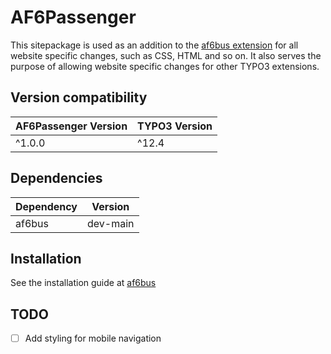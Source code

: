 AF6Passenger
==============================================================

This sitepackage is used as an addition to the [af6bus extension](https://github.com/alexanderfreundlieb/af6bus)
for all website specific changes, such as CSS, HTML and so on. It also serves
the purpose of allowing website specific changes for other TYPO3 extensions.

## Version compatibility
| AF6Passenger Version | TYPO3 Version |
|----------------------|---------------|
| ^1.0.0               | ^12.4         | 

## Dependencies
| Dependency | Version  |
|------------|----------|
| af6bus     | dev-main |

## Installation
See the installation guide at [af6bus](https://github.com/alexanderfreundlieb/af6bus#installation)

## TODO
- [ ] Add styling for mobile navigation

